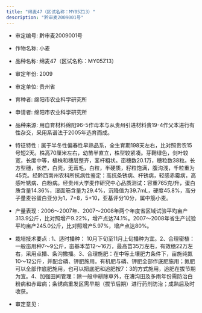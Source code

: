 ```yaml
---
title: "绵麦47（区试名称：MY05Z13）"
description: "黔审麦2009001号"
---
```

* 审定编号:  黔审麦2009001号

*  作物名称:  小麦

*  品种名称:  绵麦47（区试名称：MY05Z13）

*  审定年份:  2009

*  审定单位:  贵州省

* 育种者:  绵阳市农业科学研究所

*  申请者:  绵阳市农业科学研究所

*  品种来源:  用自育材料绵阳96-5作母本与从贵州引进材料贵19-4作父本进行有性杂交，采用系谱法于2005年选育而成。

*  特征特性 : 
属于半冬性偏春性早熟品系，全生育期198天左右，比对照贵农15号短2天。株高70厘米左右，幼苗半直立，株型较紧凑。芽鞘绿色，剑叶较宽，长度中等，植株和穗层整齐，茎杆粗状。亩穗数20.1万，穗粒数38粒。长方型穗，长芒，白壳，无茸毛，白粒，半硬质，籽粒饱满，腹沟浅，千粒重为45克。经黔西南州农科所抗病性鉴定：高抗条锈病、杆锈病，轻感赤霉病，高感叶锈病、白粉病。经贵州大学麦作研究中心品质测试：容重765克/升，蛋白质含量14.36%，湿面筋含量为29.4%，沉降值为39.7mL，硬度45.8%，高分子量麦谷蛋白亚分为1，7+8，5+10，亚基评分10分，属中筋小麦。
 
*  产量表现 : 
2006～2007年、2007～2008年两个年度省区域试验平均亩产313.9公斤，比对照增产9.22%，增产点达74.1%。2007～2008年省生产试验平均亩产245.0公斤，比对照增产5.97%，增产点达80%。

*  栽培技术要点 : 
1、适时播种： 10月下旬至11月上旬播种为宜。2、合理密植：一般亩用种7～9公斤，亩基本苗12～16万，最高苗35万左右，有效穗22万左右，采用点播、条沟撒播。3、合理施肥：在中等土壤肥力条件下，亩施纯氮10～12公斤，并配合磷、钾肥施用。有机肥与磷、钾肥全部作底肥施用；氮肥可以全部作底肥施用，也可以把底肥和追肥按7：3的方式施用，追肥在拔节期为宜。4、加强田间管理：除一般中耕除草外，在漕沟田及多雨年份需防治白粉病和赤霉病；条锈病重发区需早期（拔节后期）进行药剂防治；成熟后及时收获。

*  审定意见 : 


